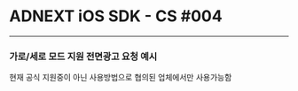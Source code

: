 # ADNEXT iOS SDK - CS #004 <br>

---
### 가로/세로 모드 지원 전면광고 요청 예시

현재 공식 지원중이 아닌 사용방법으로 협의된 업체에서만 사용가능함<br>
